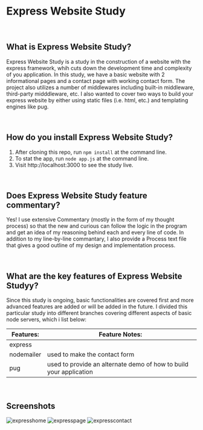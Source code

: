 # Express Website Study

<br>

## What is Express Website Study?
Express Website Study is a study in the construction of a website with the express framework, whih cuts down the development time and complexity of you application.  In this study, we have a basic website with 2 informational pages and a contact page with working contact form.  The project also utilizes a number of middlewares including built-in middleware, third-party midddleware, etc.  I also wanted to cover two ways to build your express website by either using static files (i.e. html, etc.) and templating engines like pug.

<br>

## How do you install Express Website Study?
1. After cloning this repo, run ```npm install``` at the command line.
2. To stat the app, run ```node app.js``` at the command line.
3. Visit http://localhost:3000 to see the study live.

<br>

## Does Express Website Study feature commentary?
Yes! I use extensive Commentary (mostly in the form of my thought process) so that the new and curious can follow the logic in the program and get an idea of my reasoning behind each and every line of code.  In addition to my line-by-line commantary, I also provide a Process text file that gives a good outline of my design and implementation process. 

<br>

## What are the key features of Express Website Studyy?
Since this study is ongoing, basic functionalities are covered first and more advanced features are added or will be added in the future.  I divided this particular study into different branches covering different aspects of basic node servers, which i list below:


| **Features:**                            | **Feature Notes:**                             |
| ---------------------------------------- | ----------------------------------------------|
| express                             |                 |
| nodemailer                             |  used to make the contact form               |
| pug                           |  used to provide an alternate demo of how to build your application             |



<br>

## Screenshots
![expresshome](https://user-images.githubusercontent.com/37447586/61988965-c50b5c00-afdd-11e9-8069-1bf0ee2fea95.png)
![expresspage](https://user-images.githubusercontent.com/37447586/61988966-c50b5c00-afdd-11e9-9447-28c4815c053c.png)
![expresscontact](https://user-images.githubusercontent.com/37447586/61988967-c50b5c00-afdd-11e9-8b42-5e888135863b.png)
